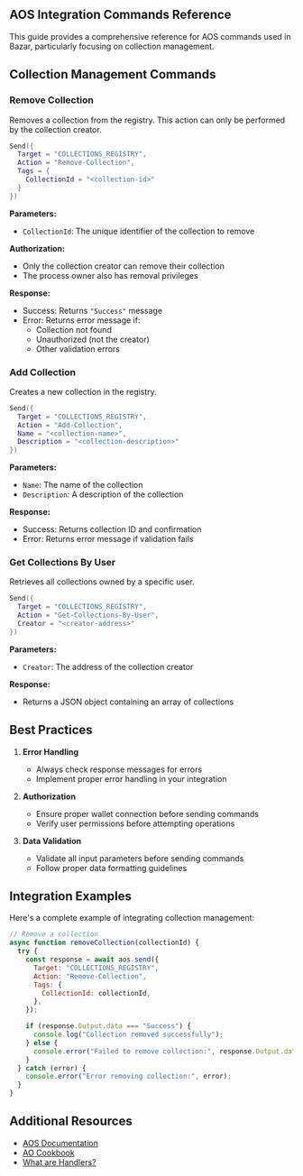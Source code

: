 ## AOS Integration Commands Reference

This guide provides a comprehensive reference for AOS commands used in Bazar, particularly focusing on collection management.

## Collection Management Commands

### Remove Collection

Removes a collection from the registry. This action can only be performed by the collection creator.

```lua
Send({
  Target = "COLLECTIONS_REGISTRY",
  Action = "Remove-Collection",
  Tags = {
    CollectionId = "<collection-id>"
  }
})
```

**Parameters:**

- `CollectionId`: The unique identifier of the collection to remove

**Authorization:**

- Only the collection creator can remove their collection
- The process owner also has removal privileges

**Response:**

- Success: Returns `"Success"` message
- Error: Returns error message if:
  - Collection not found
  - Unauthorized (not the creator)
  - Other validation errors

### Add Collection

Creates a new collection in the registry.

```lua
Send({
  Target = "COLLECTIONS_REGISTRY",
  Action = "Add-Collection",
  Name = "<collection-name>",
  Description = "<collection-description>"
})
```

**Parameters:**

- `Name`: The name of the collection
- `Description`: A description of the collection

**Response:**

- Success: Returns collection ID and confirmation
- Error: Returns error message if validation fails

### Get Collections By User

Retrieves all collections owned by a specific user.

```lua
Send({
  Target = "COLLECTIONS_REGISTRY",
  Action = "Get-Collections-By-User",
  Creator = "<creator-address>"
})
```

**Parameters:**

- `Creator`: The address of the collection creator

**Response:**

- Returns a JSON object containing an array of collections

## Best Practices

1.  **Error Handling**

    - Always check response messages for errors
    - Implement proper error handling in your integration

2.  **Authorization**

    - Ensure proper wallet connection before sending commands
    - Verify user permissions before attempting operations

3.  **Data Validation**

    - Validate all input parameters before sending commands
    - Follow proper data formatting guidelines

## Integration Examples

Here's a complete example of integrating collection management:

```js
// Remove a collection
async function removeCollection(collectionId) {
  try {
    const response = await aos.send({
      Target: "COLLECTIONS_REGISTRY",
      Action: "Remove-Collection",
      Tags: {
        CollectionId: collectionId,
      },
    });

    if (response.Output.data === "Success") {
      console.log("Collection removed successfully");
    } else {
      console.error("Failed to remove collection:", response.Output.data);
    }
  } catch (error) {
    console.error("Error removing collection:", error);
  }
}
```

## Additional Resources

- [AOS Documentation](https://github.com/permaweb/aos)
- [AO Cookbook](https://cookbook_ao.arweave.net/welcome/getting-started.html)
- [What are Handlers?](https://cookbook_ao.arweave.net/guides/aos/inbox-and-handlers.html#what-are-handlers)
